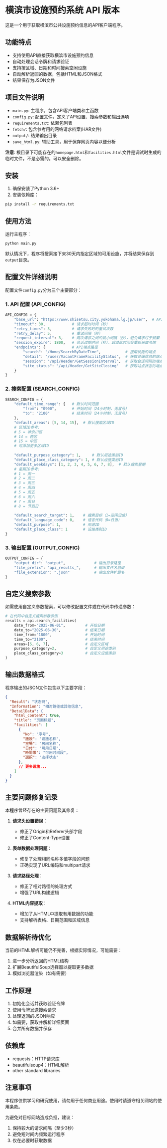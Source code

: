 # 横滨市设施预约系统 API 版本

这是一个用于获取横滨市公共设施预约信息的API客户端程序。

## 功能特点

- 支持使用API直接获取横滨市设施预约信息
- 自动处理会话令牌和请求验证
- 支持按区域、日期和时间搜索空闲设施
- 自动解析返回的数据，包括HTML和JSON格式
- 结果保存为JSON文件

## 项目文件说明

- `main.py`: 主程序，包含API客户端类和主函数
- `config.py`: 配置文件，定义了API设置、搜索参数和输出选项
- `requirements.txt`: 依赖包列表
- `fetch/`: 包含参考用的网络请求档案(HAR文件)
- `output/`: 结果输出目录
- `save_html.py`: 辅助工具，用于保存网页内容以便分析

**注意**: 根目录下可能存在的`homepage.html`和`facilities.html`文件是调试时生成的临时文件，不是必需的。可以安全删除。

## 安装

1. 确保安装了Python 3.6+
2. 安装依赖库：

```bash
pip install -r requirements.txt
```

## 使用方法

运行主程序：

```bash
python main.py
```

默认情况下，程序将搜索接下来30天内指定区域的可用设施，并将结果保存到`output`目录。

## 配置文件详细说明

配置文件`config.py`分为三个主要部分：

### 1. API 配置 (API_CONFIG)

```python
API_CONFIG = {
    "base_url": "https://www.shisetsu.city.yokohama.lg.jp/user",  # API基础URL
    "timeout": 30,            # 请求超时时间（秒）
    "retry_times": 3,         # 请求失败时的重试次数
    "retry_delay": 5,         # 重试间隔（秒）
    "request_interval": 3,    # 两次请求之间的最小间隔（秒），避免请求过于频繁
    "session_expire": 1800,   # 会话过期时间（秒），超过此时间会重新获取令牌
    "endpoints": {            # API端点路径
        "search": "/Home/SearchByDateTime",           # 搜索设施的端点
        "detail": "/user/VacantFrameFacilityStatus",  # 获取详细信息的端点
        "session": "/api/Header/GetSessionInterval",  # 获取会话间隔的端点
        "site_status": "/api/Header/GetSiteClosing"   # 获取站点状态的端点
    }
}
```

### 2. 搜索配置 (SEARCH_CONFIG)

```python
SEARCH_CONFIG = {
    "default_time_range": {   # 默认时间范围
        "from": "0900",       # 开始时间（24小时制，无冒号）
        "to": "2100"          # 结束时间（24小时制，无冒号）
    },
    "default_areas": [5, 14, 15],  # 默认搜索区域ID
    # 区域ID参考:
    # 5 = 神奈川区
    # 14 = 西区
    # 15 = 中区
    # 可添加更多区域ID
    
    "default_purpose_category": 1,     # 默认用途类别ID
    "default_place_class_category": 1, # 默认设施类别ID
    "default_weekdays": [1, 2, 3, 4, 5, 6, 7, 8],  # 默认搜索星期
    # 星期ID参考:
    # 1 = 周一
    # 2 = 周二
    # 3 = 周三
    # 4 = 周四
    # 5 = 周五
    # 6 = 周六
    # 7 = 周日
    # 8 = 节假日
    
    "default_search_target": 1,    # 搜索目标（1=空闲设施）
    "default_language_code": 0,    # 语言代码（0=日语）
    "default_purpose": 1,          # 用途ID
    "default_place_class": 1       # 设施类别ID
}
```

### 3. 输出配置 (OUTPUT_CONFIG)

```python
OUTPUT_CONFIG = {
    "output_dir": "output",             # 输出目录路径
    "file_prefix": "api_results_",      # 输出文件名前缀
    "file_extension": ".json"           # 输出文件扩展名
}
```

## 自定义搜索参数

如需使用自定义参数搜索，可以修改配置文件或在代码中传递参数：

```python
# 在代码中自定义搜索参数示例
results = api.search_facilities(
    date_from="2025-06-01",         # 开始日期
    date_to="2025-06-30",           # 结束日期
    time_from="1800",               # 开始时间
    time_to="2100",                 # 结束时间
    areas=[5, 6, 7],                # 自定义区域
    purpose_category=2,             # 自定义用途类别
    place_class_category=3          # 自定义设施类别
)
```

## 输出数据格式

程序输出的JSON文件包含以下主要字段：

```json
{
  "Result": "状态码",
  "Information": "相对路径或其他信息",
  "DetailData": {
    "html_content": true,
    "title": "页面标题",
    "facilities": [
      {
        "No": "序号",
        "施設": "设施名称",
        "室場": "房间名称",
        "日付": "可用日期",
        "時間帯": "可用时间段",
        "選択": "选择状态"
      },
      // 更多设施...
    ]
  }
}
```

## 主要问题修复记录

本程序曾经存在的主要问题及其修复：

1. **请求头设置错误**：
   - 修正了Origin和Referer头部字段
   - 修正了Content-Type设置

2. **表单数据处理问题**：
   - 修复了处理相同名称多值字段的问题
   - 正确实现了URL编码和multipart请求

3. **请求路径处理**：
   - 修正了相对路径的处理方式
   - 增强了URL构建逻辑

4. **HTML内容提取**：
   - 增加了从HTML中提取有用数据的功能
   - 支持解析表格、日期范围和区域信息

## 数据解析待优化

当前的HTML解析可能仍不完善，根据实际情况，可能需要：

1. 进一步分析返回的HTML结构
2. 扩展BeautifulSoup选择器以提取更多数据
3. 模拟浏览器渲染（如有需要）

## 工作原理

1. 初始化会话并获取验证令牌
2. 使用令牌发送搜索请求
3. 处理返回的JSON响应
4. 如需要，获取并解析详细页面
5. 合并所有数据并保存

## 依赖库

- requests：HTTP请求库
- beautifulsoup4：HTML解析
- other standard libraries

## 注意事项

本程序仅供学习和研究使用，请勿用于任何商业用途。使用时请遵守相关网站的使用条款。

为避免对目标网站造成负担，建议：
1. 保持较大的请求间隔（至少3秒）
2. 避免短时间内频繁运行程序
3. 仅在必要时获取数据 